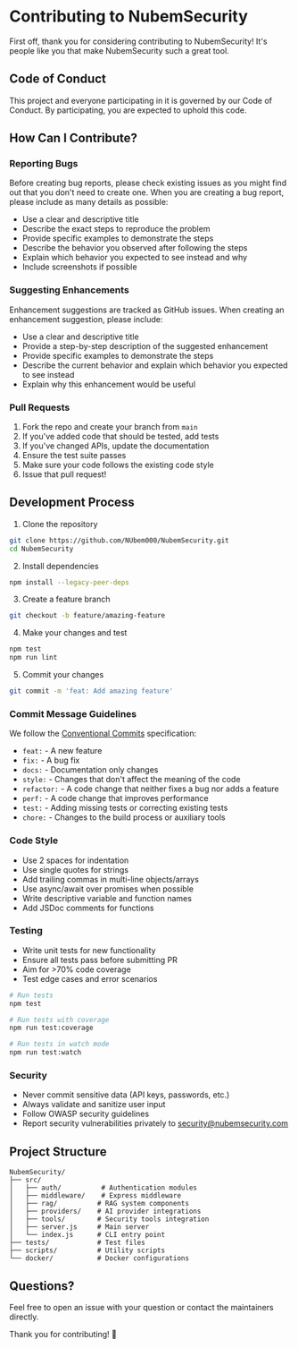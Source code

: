 # Contributing to NubemSecurity

First off, thank you for considering contributing to NubemSecurity! It's people like you that make NubemSecurity such a great tool.

## Code of Conduct

This project and everyone participating in it is governed by our Code of Conduct. By participating, you are expected to uphold this code.

## How Can I Contribute?

### Reporting Bugs

Before creating bug reports, please check existing issues as you might find out that you don't need to create one. When you are creating a bug report, please include as many details as possible:

* Use a clear and descriptive title
* Describe the exact steps to reproduce the problem
* Provide specific examples to demonstrate the steps
* Describe the behavior you observed after following the steps
* Explain which behavior you expected to see instead and why
* Include screenshots if possible

### Suggesting Enhancements

Enhancement suggestions are tracked as GitHub issues. When creating an enhancement suggestion, please include:

* Use a clear and descriptive title
* Provide a step-by-step description of the suggested enhancement
* Provide specific examples to demonstrate the steps
* Describe the current behavior and explain which behavior you expected to see instead
* Explain why this enhancement would be useful

### Pull Requests

1. Fork the repo and create your branch from `main`
2. If you've added code that should be tested, add tests
3. If you've changed APIs, update the documentation
4. Ensure the test suite passes
5. Make sure your code follows the existing code style
6. Issue that pull request!

## Development Process

1. Clone the repository
```bash
git clone https://github.com/NUbem000/NubemSecurity.git
cd NubemSecurity
```

2. Install dependencies
```bash
npm install --legacy-peer-deps
```

3. Create a feature branch
```bash
git checkout -b feature/amazing-feature
```

4. Make your changes and test
```bash
npm test
npm run lint
```

5. Commit your changes
```bash
git commit -m 'feat: Add amazing feature'
```

### Commit Message Guidelines

We follow the [Conventional Commits](https://www.conventionalcommits.org/) specification:

* `feat:` - A new feature
* `fix:` - A bug fix
* `docs:` - Documentation only changes
* `style:` - Changes that don't affect the meaning of the code
* `refactor:` - A code change that neither fixes a bug nor adds a feature
* `perf:` - A code change that improves performance
* `test:` - Adding missing tests or correcting existing tests
* `chore:` - Changes to the build process or auxiliary tools

### Code Style

* Use 2 spaces for indentation
* Use single quotes for strings
* Add trailing commas in multi-line objects/arrays
* Use async/await over promises when possible
* Write descriptive variable and function names
* Add JSDoc comments for functions

### Testing

* Write unit tests for new functionality
* Ensure all tests pass before submitting PR
* Aim for >70% code coverage
* Test edge cases and error scenarios

```bash
# Run tests
npm test

# Run tests with coverage
npm run test:coverage

# Run tests in watch mode
npm run test:watch
```

### Security

* Never commit sensitive data (API keys, passwords, etc.)
* Always validate and sanitize user input
* Follow OWASP security guidelines
* Report security vulnerabilities privately to security@nubemsecurity.com

## Project Structure

```
NubemSecurity/
├── src/
│   ├── auth/          # Authentication modules
│   ├── middleware/    # Express middleware
│   ├── rag/          # RAG system components
│   ├── providers/    # AI provider integrations
│   ├── tools/        # Security tools integration
│   ├── server.js     # Main server
│   └── index.js      # CLI entry point
├── tests/            # Test files
├── scripts/          # Utility scripts
└── docker/           # Docker configurations
```

## Questions?

Feel free to open an issue with your question or contact the maintainers directly.

Thank you for contributing! 🎉